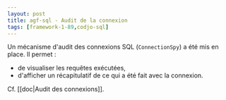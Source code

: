 ```yaml
---
layout: post
title: agf-sql - Audit de la connexion
tags: [framework-1-89,codjo-sql]
---
```

Un mécanisme d'audit des connexions SQL (```ConnectionSpy```) a été mis en place.
Il permet :
* de visualiser les requêtes exécutées,
* d'afficher un récapitulatif de ce qui a été fait avec la connexion.

Cf. [[doc|Audit des connexions]].
